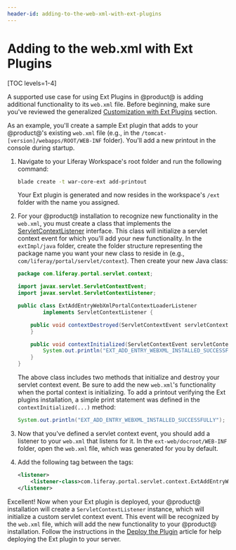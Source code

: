 ```yaml
---
header-id: adding-to-the-web-xml-with-ext-plugins
---
```


# Adding to the web.xml with Ext Plugins

[TOC levels=1-4]

A supported use case for using Ext Plugins in @product@ is adding additional
functionality to its `web.xml` file. Before beginning, make sure you've reviewed
the generalized
[Customization with Ext Plugins](/docs/7-2/reference/-/knowledge_base/r/customizing-core-functionality-with-ext)
section.

As an example, you'll create a sample Ext plugin that adds to your @product@'s
existing `web.xml` file (e.g., in the `/tomcat-[version]/webapps/ROOT/WEB-INF`
folder). You'll add a new printout in the console during startup.

1.  Navigate to your Liferay Workspace's root folder and run the following
    command:

    ```bash
    blade create -t war-core-ext add-printout
    ```

    Your Ext plugin is generated and now resides in the workspace's `/ext`
    folder with the name you assigned.

2.  For your @product@ installation to recognize new functionality in the
    `web.xml`, you must create a class that implements the
    [ServletContextListener](https://javaee.github.io/javaee-spec/javadocs/javax/servlet/ServletContextListener.html)
    interface. This class will initialize a servlet context event for which
    you'll add your new functionality. In the `extImpl/java` folder, create the
    folder structure representing the package name you want your new class to
    reside in (e.g., `com/liferay/portal/servlet/context`). Then create your new
    Java class:

    ```java
    package com.liferay.portal.servlet.context;

    import javax.servlet.ServletContextEvent;
    import javax.servlet.ServletContextListener;

    public class ExtAddEntryWebXmlPortalContextLoaderListener
            implements ServletContextListener {

        public void contextDestroyed(ServletContextEvent servletContextEvent) {
        }

        public void contextInitialized(ServletContextEvent servletContextEvent) {
            System.out.println("EXT_ADD_ENTRY_WEBXML_INSTALLED_SUCCESSFULLY");
        }
    }
    ```

    The above class includes two methods that initialize and destroy your
    servlet context event. Be sure to add the new `web.xml`'s functionality when
    the portal context is initializing. To add a printout verifying the Ext
    plugins installation, a simple print statement was defined in the
    `contextInitialized(...)` method:

    ```java
    System.out.println("EXT_ADD_ENTRY_WEBXML_INSTALLED_SUCCESSFULLY");
    ```

3.  Now that you've defined a servlet context event, you should add a listener
    to your `web.xml` that listens for it. In the `ext-web/docroot/WEB-INF`
    folder, open the `web.xml` file, which was generated for you by default.

4.  Add the following <listener> tag between the <web-app> tags:

    ```xml
    <listener>
        <listener-class>com.liferay.portal.servlet.context.ExtAddEntryWebXmlPortalContextLoaderListener</listener-class>
    </listener>
    ```

Excellent! Now when your Ext plugin is deployed, your @product@ installation
will create a `ServletContextListener` instance, which will initialize a custom
servlet context event. This event will be recognized by the `web.xml` file,
which will add the new functionality to your @product@ installation. Follow the
instructions in the
[Deploy the Plugin](/docs/7-2/reference/-/knowledge_base/r/deploying-an-ext-plugin)
article for help deploying the Ext plugin to your server.
